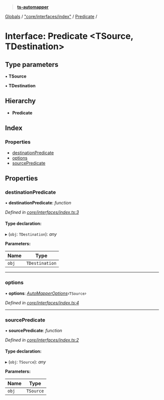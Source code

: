 > **[ts-automapper](../README.md)**

[Globals](../globals.md) / ["core/interfaces/index"](../modules/_core_interfaces_index_.md) / [Predicate](_core_interfaces_index_.predicate.md) /

# Interface: Predicate <**TSource, TDestination**>

## Type parameters

▪ **TSource**

▪ **TDestination**

## Hierarchy

* **Predicate**

## Index

### Properties

* [destinationPredicate](_core_interfaces_index_.predicate.md#destinationpredicate)
* [options](_core_interfaces_index_.predicate.md#options)
* [sourcePredicate](_core_interfaces_index_.predicate.md#sourcepredicate)

## Properties

###  destinationPredicate

• **destinationPredicate**: *function*

*Defined in [core/interfaces/index.ts:3](https://github.com/MADEiN83/ts-automapper/blob/2939a91/src/core/interfaces/index.ts#L3)*

#### Type declaration:

▸ (`obj`: `TDestination`): *any*

**Parameters:**

Name | Type |
------ | ------ |
`obj` | `TDestination` |

___

###  options

• **options**: *[AutoMapperOptions](_core_interfaces_index_.automapperoptions.md)‹*`TSource`*›*

*Defined in [core/interfaces/index.ts:4](https://github.com/MADEiN83/ts-automapper/blob/2939a91/src/core/interfaces/index.ts#L4)*

___

###  sourcePredicate

• **sourcePredicate**: *function*

*Defined in [core/interfaces/index.ts:2](https://github.com/MADEiN83/ts-automapper/blob/2939a91/src/core/interfaces/index.ts#L2)*

#### Type declaration:

▸ (`obj`: `TSource`): *any*

**Parameters:**

Name | Type |
------ | ------ |
`obj` | `TSource` |